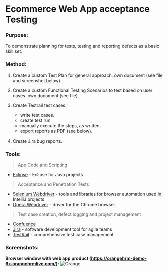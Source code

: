  **Ecommerce Web App acceptance Testing**
=======================================================


### **Purpose:**


To demonstrate planning for tests, testing and reporting defects as a basic skill set.
 
 


### **Method:**

1. Create a custom Test Plan for general approach. 
    own document (see file and screenshot below).

2. Create a custom Functional Testing Scenarios to test based on user cases.
    own document (see file).

3. Create Testrail test cases.
   - write test cases.
   - create test run.
   - manually execute the steps, as written.
   - export reports as PDF (see below).

4. Create Jira bug reports.

### **Tools:**


> App Code and Scripting

- [Eclipse](https://www.eclipse.org/) - Eclipse for Java projects

> Acceptance and Penetration Tests
- [Selenium Webdriver](https://www.selenium.dev/downloads/) - tools and libraries for browser automation used in IntelliJ projects
- [Opera Webdriver](https://www.selenium.dev/selenium/docs/api/java/org/openqa/selenium/opera/OperaDriver.html) - driver for the Chrome browser


> Test case creation, defect logging and project management
-  [Confuence](https://www.atlassian.com/software/confluence?&aceid=&adposition=&adgroup=102651283801&campaign=9607035500&creative=425988939023&device=c&keyword=confluence&matchtype=e&network=g&placement=&ds_kids=p52353036430&ds_e=GOOGLE&ds_eid=700000001542923&ds_e1=GOOGLE&gclid=EAIaIQobChMI0dbEstuY6wIVD-R3Ch0eMQ5PEAAYASAAEgK1PvD_BwE&gclsrc=aw.ds) 
-  [Jira](https://www.atlassian.com/software/jira?&aceid=&adposition=&adgroup=89541897982&campaign=9124878150&creative=432831695658&device=c&keyword=jira&matchtype=e&network=g&placement=&ds_kids=p51242161283&ds_e=GOOGLE&ds_eid=700000001558501&ds_e1=GOOGLE&gclid=EAIaIQobChMIw_P-w9uY6wIVyNmyCh003Al2EAAYASAAEgJkXPD_BwE&gclsrc=aw.ds) - software development tool for agile teams
-  [TestRail](https://www.gurock.com/testrail/?utm_source=adwords&utm_medium=cpc&utm_campaign=europe_en_brand&utm_content=testrail&creative=289607092283&keyword=testrail&matchtype=e&network=g&device=c&gclid=EAIaIQobChMIosbH0duY6wIVidGyCh1z7gcgEAAYASAAEgKE2PD_BwE) - comprehensive test case management


### **Screenshots:**
 **Browser window with web app product (https://orangehrm-demo-6x.orangehrmlive.com/):**
 ![Orange](C:\Users\abc\Desktop\orange\Projekt\orange.png)
